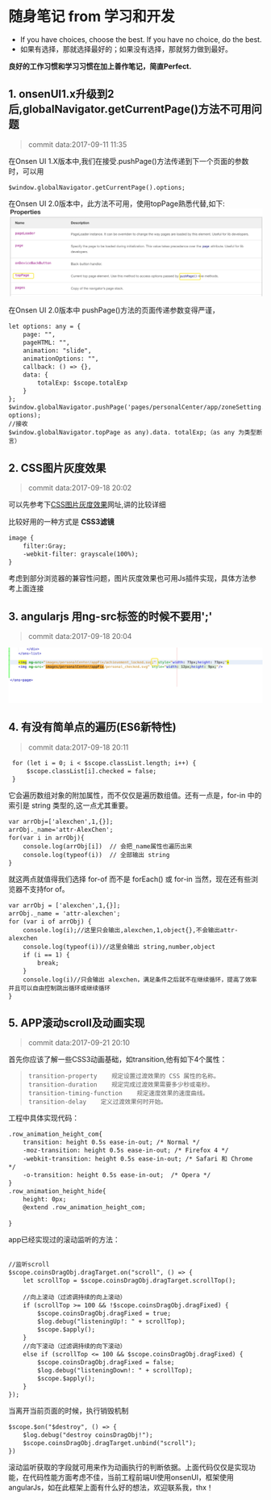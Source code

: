 # 随身笔记 from 学习和开发

- If you have choices, choose the best. If you have no choice, do the best.
- 如果有选择，那就选择最好的；如果没有选择，那就努力做到最好。

**良好的工作习惯和学习习惯在加上善作笔记，简直Perfect.**

## 1\. onsenUI1.x升级到2后,globalNavigator.getCurrentPage()方法不可用问题

> commit data:2017-09-11 11:35

在Onsen UI 1.X版本中,我们在接受.pushPage()方法传递到下一个页面的参数时，可以用

```
$window.globalNavigator.getCurrentPage().options;
```

在Onsen UI 2.0版本中，此方法不可用，使用topPage熟悉代替,如下: ![](Images/2017-09/topPage.png)

在Onsen UI 2.0版本中 pushPage()方法的页面传递参数变得严谨，

```
let options: any = {
    page: "",
    pageHTML: "",
    animation: "slide",
    animationOptions: "",
    callback: () => {},
    data: {
        totalExp: $scope.totalExp
    }
};
$window.globalNavigator.pushPage('pages/personalCenter/app/zoneSetting.html', options);
//接收
$window.globalNavigator.topPage as any).data. totalExp;（as any 为类型断言）
```

## 2\. CSS图片灰度效果

> commit data:2017-09-18 20:02

可以先参考下[CSS图片灰度效果](http://www.cnblogs.com/lostyu/p/3528785.html)网址,讲的比较详细

比较好用的一种方式是 **CSS3滤镜**

```
image {
    filter:Gray;
    -webkit-filter: grayscale(100%);
}
```

考虑到部分浏览器的兼容性问题，图片灰度效果也可用Js插件实现，具体方法参考上面连接

## 3\. angularjs 用ng-src标签的时候不要用';'

> commit data:2017-09-18 20:04

![](Images/2017-09/ng-src.png)

## 4\. 有没有简单点的遍历(ES6新特性)

> commit data:2017-09-18 20:11

```
 for (let i = 0; i < $scope.classList.length; i++) {
     $scope.classList[i].checked = false;
 }
```

它会遍历数组对象的附加属性，而不仅仅是遍历数组值。还有一点是，for-in 中的索引是 string 类型的,这一点尤其重要。

```
var arrObj=['alexchen',1,{}];
arrObj._name='attr-AlexChen';
for(var i in arrObj){
    console.log(arrObj[i])  // 会把_name属性也遍历出来
    console.log(typeof(i))  // 全部输出 string
}
```

就这两点就值得我们选择 for-of 而不是 forEach() 或 for-in 当然，现在还有些浏览器不支持for of。

```
var arrObj = ['alexchen',1,{}];
arrObj._name = 'attr-alexchen';
for (var i of arrObj) {
    console.log(i);//这里只会输出,alexchen,1,object{},不会输出attr-alexchen
    console.log(typeof(i))//这里会输出 string,number,object
    if (i == 1) {
        break;
    }
    console.log(i)//只会输出 alexchen，满足条件之后就不在继续循环，提高了效率并且可以自由控制跳出循环或继续循环
}
```

## 5\. APP滚动scroll及动画实现

> commit data:2017-09-21 20:10

首先你应该了解一些CSS3动画基础，如transition,他有如下4个属性：

> ```
> transition-property    规定设置过渡效果的 CSS 属性的名称。
> transition-duration    规定完成过渡效果需要多少秒或毫秒。
> transition-timing-function    规定速度效果的速度曲线。
> transition-delay    定义过渡效果何时开始。
> ```

工程中具体实现代码：

```
.row_animation_height_com{
    transition: height 0.5s ease-in-out; /* Normal */
    -moz-transition: height 0.5s ease-in-out; /* Firefox 4 */
    -webkit-transition: height 0.5s ease-in-out; /* Safari 和 Chrome */
    -o-transition: height 0.5s ease-in-out;  /* Opera */
}
.row_animation_height_hide{
    height: 0px;
    @extend .row_animation_height_com;

}
```

app已经实现过的滚动监听的方法：

```

//监听scroll
$scope.coinsDragObj.dragTarget.on("scroll", () => {
    let scrollTop = $scope.coinsDragObj.dragTarget.scrollTop();

    //向上滚动（过滤调持续的向上滚动）
    if (scrollTop >= 100 && !$scope.coinsDragObj.dragFixed) {
        $scope.coinsDragObj.dragFixed = true;
        $log.debug("listeningUp!: " + scrollTop);
        $scope.$apply();
    }
    //向下滚动（过滤调持续的向下滚动）
    else if (scrollTop <= 100 && $scope.coinsDragObj.dragFixed) {
        $scope.coinsDragObj.dragFixed = false;
        $log.debug("listeningDown!: " + scrollTop);
        $scope.$apply();
    }
});
```

当离开当前页面的时候，执行销毁机制

```
$scope.$on("$destroy", () => {
    $log.debug("destroy coinsDragObj!");
    $scope.coinsDragObj.dragTarget.unbind("scroll");
})
```

滚动监听获取的字段就可用来作为动画执行的判断依据。上面代码仅仅是实现功能，在代码性能方面考虑不佳，当前工程前端UI使用onsenUI，框架使用angularJs，如在此框架上面有什么好的想法，欢迎联系我，thx！
